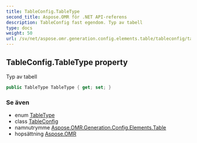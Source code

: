 ```yaml
---
title: TableConfig.TableType
second_title: Aspose.OMR för .NET API-referens
description: TableConfig fast egendom. Typ av tabell
type: docs
weight: 50
url: /sv/net/aspose.omr.generation.config.elements.table/tableconfig/tabletype/
---
```

## TableConfig.TableType property

Typ av tabell

```csharp
public TableType TableType { get; set; }
```

### Se även

* enum [TableType](../../../aspose.omr.generation.config.enums/tabletype/)
* class [TableConfig](../)
* namnutrymme [Aspose.OMR.Generation.Config.Elements.Table](../../tableconfig/)
* hopsättning [Aspose.OMR](../../../)


